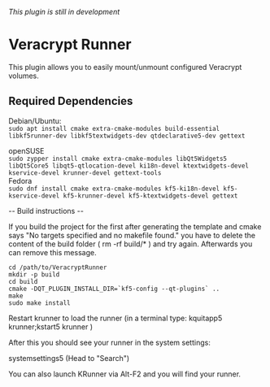 *This plugin is still in development*

# Veracrypt Runner
This plugin allows you to easily mount/unmount configured Veracrypt volumes.

Required Dependencies
----------------------
Debian/Ubuntu:  
`sudo apt install cmake extra-cmake-modules build-essential libkf5runner-dev libkf5textwidgets-dev qtdeclarative5-dev gettext`

openSUSE  
`sudo zypper install cmake extra-cmake-modules libQt5Widgets5 libQt5Core5 libqt5-qtlocation-devel ki18n-devel ktextwidgets-devel kservice-devel krunner-devel gettext-tools`  
Fedora  
`sudo dnf install cmake extra-cmake-modules kf5-ki18n-devel kf5-kservice-devel kf5-krunner-devel kf5-ktextwidgets-devel gettext`  

-- Build instructions --

If you build the project for the first after generating the template and cmake says "No targets specified and no makefile found." you have to delete the content of the build folder ( rm -rf build/* ) and try again.
Afterwards you can remove this message.
```
cd /path/to/VeracryptRunner
mkdir -p build
cd build
cmake -DQT_PLUGIN_INSTALL_DIR=`kf5-config --qt-plugins` ..
make
sudo make install
```

Restart krunner to load the runner (in a terminal type: kquitapp5 krunner;kstart5 krunner )

After this you should see your runner in the system settings:

systemsettings5 (Head to "Search")

You can also launch KRunner via Alt-F2 and you will find your runner.
